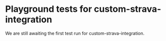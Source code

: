 # Playground tests for custom-strava-integration
We are still awaiting the first test run for custom-strava-integration.
